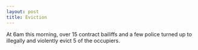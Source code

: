 ```yaml
---
layout: post
title: Eviction
---
```

At 6am this morning, over 15 contract bailiffs and a few police turned up to
illegally and violently evict 5 of the occupiers.
